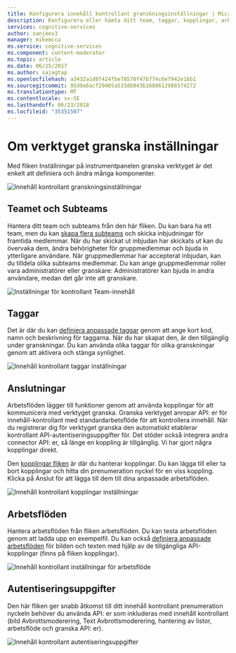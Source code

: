 ```yaml
---
title: Konfigurera innehåll kontrollant granskningsinställningar | Microsoft Docs
description: Konfigurera eller hämta ditt team, taggar, kopplingar, arbetsflöden och autentiseringsuppgifter.
services: cognitive-services
author: sanjeev3
manager: mikemcca
ms.service: cognitive-services
ms.component: content-moderator
ms.topic: article
ms.date: 06/25/2017
ms.author: sajagtap
ms.openlocfilehash: a3432a1d8f424fbe78570f47b774c6e7942e16b1
ms.sourcegitcommit: 95d9a6acf29405a533db943b1688612980374272
ms.translationtype: MT
ms.contentlocale: sv-SE
ms.lasthandoff: 06/23/2018
ms.locfileid: "35351507"
---
```

# <a name="about-review-tool-settings"></a>Om verktyget granska inställningar #

Med fliken Inställningar på instrumentpanelen granska verktyget är det enkelt att definiera och ändra många komponenter.

![Innehåll kontrollant granskningsinställningar](images/settings-1.png)

## <a name="team-and-subteams"></a>Teamet och Subteams ## 

Hantera ditt team och subteams från den här fliken. Du kan bara ha ett team, men du kan [skapa flera subteams](subteams.md) och skicka inbjudningar för framtida medlemmar. När du har skickat ut inbjudan har skickats ut kan du övervaka dem, ändra behörigheter för gruppmedlemmar och bjuda in ytterligare användare. När gruppmedlemmar har accepterat inbjudan, kan du tilldela olika subteams medlemmar. Du kan ange gruppmedlemmar roller vara administratörer eller granskare: Administratörer kan bjuda in andra användare, medan det går inte att granskare.

![Inställningar för kontrollant Team-innehåll](images/settings-2-team.png)

## <a name="tags"></a>Taggar ##

Det är där du kan [definiera anpassade taggar](tags.md) genom att ange kort kod, namn och beskrivning för taggarna. När du har skapat den, är den tillgänglig under granskningar. Du kan använda olika taggar för olika granskningar genom att aktivera och stänga synlighet.

![Innehåll kontrollant taggar inställningar](images/settings-3-tags.png)

## <a name="connectors"></a>Anslutningar ##

Arbetsflöden lägger till funktioner genom att använda kopplingar för att kommunicera med verktyget granska. Granska verktyget anropar API: er för innehåll-kontrollant med standardarbetsflöde för att kontrollera innehåll. När du registrerar dig för verktyget granska den automatiskt etablerar kontrollant API-autentiseringsuppgifter för. Det stöder också integrera andra connector API: er, så länge en koppling är tillgänglig. Vi har gjort några kopplingar direkt.

Den [kopplingar fliken](connectors.md) är där du hanterar kopplingar. Du kan lägga till eller ta bort kopplingar och hitta din prenumeration nyckel för en viss koppling. Klicka på Anslut för att lägga till dem till dina anpassade arbetsflöden. 

![Innehåll kontrollant kopplingar inställningar](images/settings-4-connectors.png)

## <a name="workflows"></a>Arbetsflöden ##

Hantera arbetsflöden från fliken arbetsflöden. Du kan testa arbetsflöden genom att ladda upp en exempelfil. Du kan också [definiera anpassade arbetsflöden](workflows.md) för bilden och texten med hjälp av de tillgängliga API-kopplingar (finns på fliken kopplingar). 

![Innehåll kontrollant inställningar för arbetsflöde](images/settings-5-workflows.png)

## <a name="credentials"></a>Autentiseringsuppgifter ##

Den här fliken ger snabb åtkomst till ditt innehåll kontrollant prenumeration nyckeln behöver du använda API: er som inkluderas med innehåll kontrollant (bild Avbrottsmoderering, Text Avbrottsmoderering, hantering av listor, arbetsflöde och granska API: er).
 
![Innehåll kontrollant autentiseringsuppgifter](images/settings-6-credentials.png)
